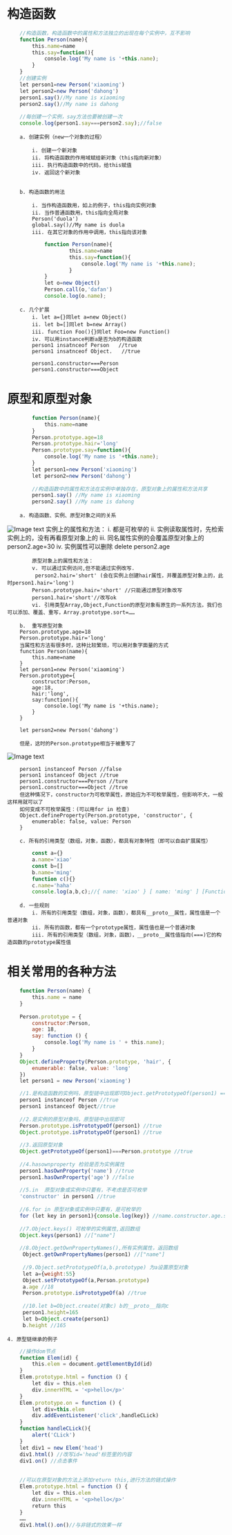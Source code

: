 # 构造函数
```javascript
	//构造函数，构造函数中的属性和方法独立的出现在每个实例中，互不影响
	function Person(name){
	    this.name=name
	    this.say=function(){
	        console.log('My name is '+this.name);
	    }
	}
	//创建实例
	let person1=new Person('xiaoming')
	let person2=new Person('dahong')
	person1.say()//My name is xiaoming
	person2.say()//My name is dahong
	 
	//每创建一个实例，say方法也要被创建一次
	console.log(person1.say===person2.say);//false
```	
		a. 创建实例（new一个对象的过程）

			i. 创建一个新对象
			ii. 将构造函数的作用域赋给新对象（this指向新对象）
			iii. 执行构造函数中的代码，给this赋值
			iv. 返回这个新对象
			

		b. 构造函数的用法

			i. 当作构造函数用，如上的例子，this指向实例对象
			ii. 当作普通函数用，this指向全局对象
			Person('duola')
			global.say()//My name is duola
			iii. 在其它对象的作用中调用，this指向该对象
```javascript
			function Person(name){
			        this.name=name
			        this.say=function(){
			            console.log('My name is '+this.name);
			        }
			}
			let o=new Object()
			Person.call(o,'dafan')
			console.log(o.name);
```			
			
		c. 几个扩展
			i. let a={}同let a=new Object()
			ii. let b=[]同let b=new Array()
			iii. function Foo(){}同let Foo=new Function()
			iv. 可以用instance判断a是否为b的构造函数
			person1 insatnceof Person   //true
			person1 insatnceof Object.   //true
			
			person1.constructor===Person
			person1.constructor===Object
			
# 原型和原型对象
```javascript
		function Person(name){
		    this.name=name
		}
		Person.prototype.age=18
		Person.prototype.hair='long'
		Person.prototype.say=function(){
		    console.log('My name is '+this.name);
		}
		let person1=new Person('xiaoming')
		let person2=new Person('dahong')
		 
		//构造函数中的属性和方法在实例中单独存在，原型对象上的属性和方法共享
		person1.say() //My name is xiaoming
		person2.say() //My name is dahong
```		
		a. 构造函数、实例、原型对象之间的关系
![Image text](https://github.com/YaseminLi/pics/blob/master/%E6%9E%84%E9%80%A0%E5%87%BD%E6%95%B0%E3%80%81%E5%AE%9E%E4%BE%8B%E3%80%81%E5%8E%9F%E5%9E%8B%E5%AF%B9%E8%B1%A1%E4%B9%8B%E9%97%B4%E7%9A%84%E5%85%B3%E7%B3%BB.png)
			实例上的属性和方法：
			i. 都是可枚举的
			ii. 实例读取属性时，先检索实例上的，没有再看原型对象上的
			iii. 同名属性实例的会覆盖原型对象上的 person2.age=30
			iv. 实例属性可以删除 delete person2.age
			
			原型对象上的属性和方法：
			v. 可以通过实例访问,但不能通过实例改写.
			 person2.hair='short' (会在实例上创建hair属性，并覆盖原型对象上的，此时person1.hair='long')
			Person.prototype.hair='short' //只能通过原型对象改写
			person1.hair='short'//改写ok
			vi. 引用类型Array,Object,Function的原型对象有原生的一系列方法，我们也可以添加、覆盖、重写，Array.prototype.sort=……
			
		b.  重写原型对象
		Person.prototype.age=18
		Person.prototype.hair='long'
		当属性和方法有很多时，这种比较繁琐，可以用对象字面量的方式
		function Person(name){
		    this.name=name
		}
		let person1=new Person('xiaoming')
		Person.prototype={
			constructor:Person,
		    age:18,
		    hair:'long',
		    say:function(){
		        console.log('My name is '+this.name);
		    }
		}
		
		let person2=new Person('dahong')
		
		但是，这时的Person.prototype相当于被重写了
![Image text](https://github.com/YaseminLi/pics/blob/master/%E5%8E%9F%E5%9E%8B%E5%AF%B9%E8%B1%A1%E8%A2%AB%E9%87%8D%E5%86%99.png)
		
		person1 instanceof Person //false  
		person1 instanceof Object //true
		person1.constructor===Person //ture
		person1.constructor===Object //true
		但这种情况下，constructor为可枚举属性，原始应为不可枚举属性，但影响不大，一般这样用就可以了
		如何变成不可枚举属性：(可以用for in 检查)
		Object.defineProperty(Person.prototype, 'constructor', {
		    enumerable: false, value: Person
		}
		
		c. 所有的引用类型（数组，对象，函数），都具有对象特性（即可以自由扩展属性）
```javascript
		const a={}
		a.name='xiao'
		const b=[]
		b.name='ming'
		function c(){}
		c.name='haha'
		console.log(a,b,c);//{ name: 'xiao' } [ name: 'ming' ] [Function: c]
```

		d. 一些规则
			i. 所有的引用类型（数组，对象，函数），都具有__proto__属性，属性值是一个普通对象
			ii. 所有的函数，都有一个prototype属性，属性值也是一个普通对象
			iii. 所有的引用类型（数组，对象，函数），__proto__属性值指向(===)它的构造函数的prototype属性值
			
# 相关常用的各种方法
```javascript
	function Person(name) {
	    this.name = name
	}
	 
	Person.prototype = {
	    constructor:Person,
	    age: 18,
	    say: function () {
	        console.log('My name is ' + this.name);
	    }
	}
	Object.defineProperty(Person.prototype, 'hair', {
	    enumerable: false, value: 'long'
	})
	let person1 = new Person('xiaoming')

	//1.是构造函数的实例吗，原型链中出现即可Object.getPrototypeOf(person1) === Person.prototype
	person1 instanceof Person //true
	person1 instanceof Object//true
	 
	//2.是实例的原型对象吗，原型链中出现即可
	Person.prototype.isPrototypeOf(person1) //true
	Object.prototype.isPrototypeOf(person1) //true
	 
	//3.返回原型对象
	Object.getPrototypeOf(person1)===Person.prototype //true
	 
	//4.hasownproperty 检验是否为实例属性
	person1.hasOwnProperty('name') //true
	person1.hasOwnProperty('age') //false
	 
	//5.in  原型对象或实例中只要有，不考虑是否可枚举
	'constructor' in person1 //true
	 
	//6.for in 原型对象或实例中只要有，是可枚举的
	for (let key in person1){console.log(key)} //name.constructor.age.say
	 
	//7.Object.keys() 可枚举的实例属性,返回数组
	Object.keys(person1) //["name"]
	 
	//8.Object.getOwnPropertyNames(),所有实例属性，返回数组
	 Object.getOwnPropertyNames(person1) //["name"]
	 
	 //9.Object.setPrototypeOf(a,b.prototype) 为a设置原型对象
	 let a={weight:55}
	 Object.setPrototypeOf(a,Person.prototype)
	 a.age //18
	 Person.prototype.isPrototypeOf(a) //true
	 
	 //10.let b=Object.create(对象c) b的__proto__指向c
	 person1.height=165
	 let b=Object.create(person1)
	 b.height //165
```	
	4. 原型链继承的例子
```javascript
	//操作dom节点
	function Elem(id) {
	    this.elem = document.getElementById(id)
	}
	Elem.prototype.html = function () {
	    let div = this.elem
	    div.innerHTML = '<p>hello</p>'
	}
	Elem.prototype.on = function () {
	    let div=this.elem
	    div.addEventListener('click',handleCLick)
	}
	function handleCLick(){
	    alert('CLick')
	}
	let div1 = new Elem('head')
	div1.html() //改写id='head'标签里的内容
	div1.on() //点击事件
	
	
	//可以在原型对象的方法上添加return this,进行方法的链式操作
	Elem.prototype.html = function () {
	    let div = this.elem
	    div.innerHTML = '<p>hello</p>'
	    return this
	}
	……
	div1.html().on()//与非链式的效果一样
```	

